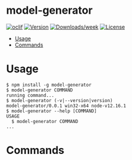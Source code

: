 model-generator
===============



[![oclif](https://img.shields.io/badge/cli-oclif-brightgreen.svg)](https://oclif.io)
[![Version](https://img.shields.io/npm/v/model-generator.svg)](https://npmjs.org/package/model-generator)
[![Downloads/week](https://img.shields.io/npm/dw/model-generator.svg)](https://npmjs.org/package/model-generator)
[![License](https://img.shields.io/npm/l/model-generator.svg)](https://github.com/ammoti/model-generator/blob/master/package.json)

<!-- toc -->
* [Usage](#usage)
* [Commands](#commands)
<!-- tocstop -->
# Usage
<!-- usage -->
```sh-session
$ npm install -g model-generator
$ model-generator COMMAND
running command...
$ model-generator (-v|--version|version)
model-generator/0.0.1 win32-x64 node-v12.16.1
$ model-generator --help [COMMAND]
USAGE
  $ model-generator COMMAND
...
```
<!-- usagestop -->
# Commands
<!-- commands -->

<!-- commandsstop -->

